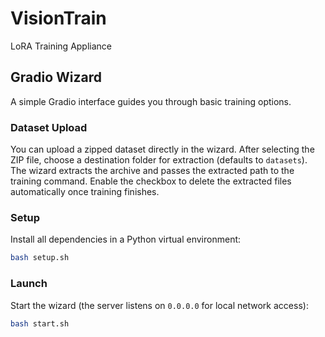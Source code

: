 # VisionTrain
LoRA Training Appliance

## Gradio Wizard

A simple Gradio interface guides you through basic training options.

### Dataset Upload

You can upload a zipped dataset directly in the wizard. After selecting the ZIP
file, choose a destination folder for extraction (defaults to `datasets`). The
wizard extracts the archive and passes the extracted path to the training
command. Enable the checkbox to delete the extracted files automatically once
training finishes.

### Setup

Install all dependencies in a Python virtual environment:

```bash
bash setup.sh
```

### Launch

Start the wizard (the server listens on `0.0.0.0` for local network access):

```bash
bash start.sh
```

